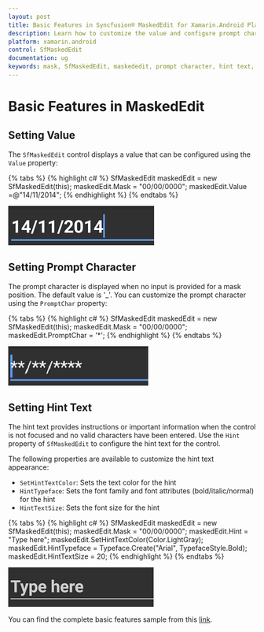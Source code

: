 ```yaml
---
layout: post
title: Basic Features in Syncfusion® MaskedEdit for Xamarin.Android Platform
description: Learn how to customize the value and configure prompt characters and hint text for the Syncfusion® MaskedEdit control.
platform: xamarin.android
control: SfMaskedEdit
documentation: ug 
keywords: mask, SfMaskedEdit, maskededit, prompt character, hint text, value setting
---
```


# Basic Features in MaskedEdit


## Setting Value

The `SfMaskedEdit` control displays a value that can be configured using the `Value` property:

{% tabs %}
{% highlight c# %}
SfMaskedEdit maskedEdit = new SfMaskedEdit(this);
maskedEdit.Mask = "00/00/0000";
maskedEdit.Value =@"14/11/2014";
{% endhighlight %}
{% endtabs %}

![Setting value](SfMaskedEditImages/BF_SetValue.png)


## Setting Prompt Character

The prompt character is displayed when no input is provided for a mask position. The default value is '_'. You can customize the prompt character using the `PromptChar` property:

{% tabs %}
{% highlight c# %}
SfMaskedEdit maskedEdit = new SfMaskedEdit(this);
maskedEdit.Mask = "00/00/0000";
maskedEdit.PromptChar = '*';
{% endhighlight %}
{% endtabs %}

![Prompt Character](SfMaskedEditImages/BF_Prompt.png)

## Setting Hint Text

The hint text provides instructions or important information when the control is not focused and no valid characters have been entered. Use the `Hint` property of `SfMaskedEdit` to configure the hint text for the control.

The following properties are available to customize the hint text appearance:

* `SetHintTextColor`: Sets the text color for the hint
* `HintTypeface`: Sets the font family and font attributes (bold/italic/normal) for the hint
* `HintTextSize`: Sets the font size for the hint

{% tabs %}
{% highlight c# %}
SfMaskedEdit maskedEdit = new SfMaskedEdit(this);
maskedEdit.Mask = "00/00/0000";
maskedEdit.Hint = "Type here";
maskedEdit.SetHintTextColor(Color.LightGray);
maskedEdit.HintTypeface = Typeface.Create("Arial", TypefaceStyle.Bold);
maskedEdit.HintTextSize = 20;
{% endhighlight %}
{% endtabs %}

![Setting Hint](SfMaskedEditImages/BF_Hint.png)

You can find the complete basic features sample from this [link](http://files2.syncfusion.com/Xamarin.Android/Samples/MaskedEdit_BasicFeatures.zip).